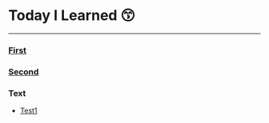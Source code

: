 # 
# Today I Learned 😙

---
### [First](./First/holder.md)
### [Second](./Second/HI.md)
### Text
- [Test1](./Text/Test1/11213124151.md)

